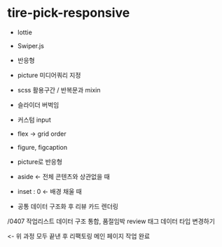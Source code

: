 # tire-pick-responsive

- lottie
- Swiper.js
- 반응형

- picture 미디어쿼리 지정
- scss 활용구간 / 반복문과 mixin
- 슬라이더 버벅임
- 커스텀 input
- flex -> grid order
- figure, figcaption
- picture로 반응형
- aside <- 전체 콘텐츠와 상관없을 때
- inset : 0 <- 배경 채울 때

- 공통 데이터 구조화 후 리뷰 카드 렌더링

/0407 작업리스트
데이터 구조 통합,
품절임박
review 태그 데이터 타입 변경하기

<- 위 과정 모두 끝낸 후 리팩토링
메인 페이지 작업 완료
